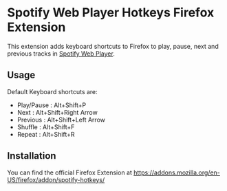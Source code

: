 # Spotify Web Player Hotkeys Firefox Extension

This extension adds keyboard shortcuts to Firefox to play, pause, next and previous tracks in [Spotify Web Player](https://open.spotify.com).

## Usage

Default Keyboard shortcuts are:

- Play/Pause : Alt+Shift+P
- Next       : Alt+Shift+Right Arrow
- Previous   : Alt+Shift+Left Arrow
- Shuffle    : Alt+Shift+F
- Repeat     : Alt+Shift+R

## Installation

You can find the official Firefox Extension at https://addons.mozilla.org/en-US/firefox/addon/spotify-hotkeys/
